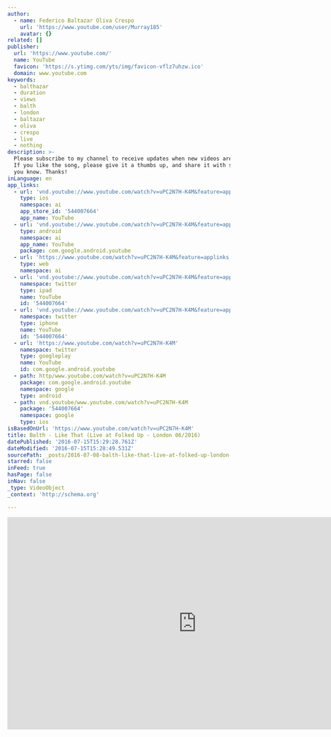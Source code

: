 ```yaml
---
author:
  - name: Federico Baltazar Oliva Crespo
    url: 'https://www.youtube.com/user/Murray185'
    avatar: {}
related: []
publisher:
  url: 'https://www.youtube.com/'
  name: YouTube
  favicon: 'https://s.ytimg.com/yts/img/favicon-vflz7uhzw.ico'
  domain: www.youtube.com
keywords:
  - balthazar
  - duration
  - views
  - balth
  - london
  - baltazar
  - oliva
  - crespo
  - live
  - nothing
description: >-
  Please subscribe to my channel to receive updates when new videos are posted,
  If you like the song, please give it a thumbs up, and share it with someone
  you know. Thanks!
inLanguage: en
app_links:
  - url: 'vnd.youtube://www.youtube.com/watch?v=uPC2N7H-K4M&feature=applinks'
    type: ios
    namespace: ai
    app_store_id: '544007664'
    app_name: YouTube
  - url: 'vnd.youtube://www.youtube.com/watch?v=uPC2N7H-K4M&feature=applinks'
    type: android
    namespace: ai
    app_name: YouTube
    package: com.google.android.youtube
  - url: 'https://www.youtube.com/watch?v=uPC2N7H-K4M&feature=applinks'
    type: web
    namespace: ai
  - url: 'vnd.youtube://www.youtube.com/watch?v=uPC2N7H-K4M&feature=applinks'
    namespace: twitter
    type: ipad
    name: YouTube
    id: '544007664'
  - url: 'vnd.youtube://www.youtube.com/watch?v=uPC2N7H-K4M&feature=applinks'
    namespace: twitter
    type: iphone
    name: YouTube
    id: '544007664'
  - url: 'https://www.youtube.com/watch?v=uPC2N7H-K4M'
    namespace: twitter
    type: googleplay
    name: YouTube
    id: com.google.android.youtube
  - path: http/www.youtube.com/watch?v=uPC2N7H-K4M
    package: com.google.android.youtube
    namespace: google
    type: android
  - path: vnd.youtube/www.youtube.com/watch?v=uPC2N7H-K4M
    package: '544007664'
    namespace: google
    type: ios
isBasedOnUrl: 'https://www.youtube.com/watch?v=uPC2N7H-K4M'
title: Balth - Like That (Live at Folked Up - London 06/2016)
datePublished: '2016-07-15T15:29:28.761Z'
dateModified: '2016-07-15T15:28:49.531Z'
sourcePath: _posts/2016-07-08-balth-like-that-live-at-folked-up-london-062016.md
starred: false
inFeed: true
hasPage: false
inNav: false
_type: VideoObject
_context: 'http://schema.org'

---
```

<iframe src="https://cdn.embedly.com/widgets/media.html?src=https%3A%2F%2Fwww.youtube.com%2Fembed%2FuPC2N7H-K4M%3Ffeature%3Doembed&amp;url=http%3A%2F%2Fwww.youtube.com%2Fwatch%3Fv%3DuPC2N7H-K4M&amp;image=https%3A%2F%2Fi.ytimg.com%2Fvi%2FuPC2N7H-K4M%2Fhqdefault.jpg&amp;key=b7d04c9b404c499eba89ee7072e1c4f7&amp;type=text%2Fhtml&amp;schema=youtube" width="854" height="480" scrolling="no" frameborder="0" allowfullscreen="" style=""></iframe>